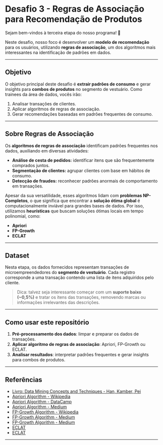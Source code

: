 # Desafio 3 - Regras de Associação para Recomendação de Produtos

Sejam bem-vindos à terceira etapa do nosso programa! 🎉

Neste desafio, nosso foco é desenvolver um **modelo de recomendação** para os usuários, utilizando **regras de associação**, um dos algoritmos mais interessantes na identificação de padrões em dados.

---

## Objetivo

O objetivo principal deste desafio é **extrair padrões de consumo** e gerar insights para **combos de produtos** no segmento de vestuário. Como trainees da área de dados, vocês irão:

1. Analisar transações de clientes.
2. Aplicar algoritmos de regras de associação.
3. Gerar recomendações baseadas em padrões frequentes de consumo.

---

## Sobre Regras de Associação

Os **algoritmos de regras de associação** identificam padrões frequentes nos dados, auxiliando em diversas atividades:

- **Análise de cesta de pedidos:** identificar itens que são frequentemente comprados juntos.
- **Segmentação de clientes:** agrupar clientes com base em hábitos de consumo.
- **Detecção de fraudes:** reconhecer padrões anormais de comportamento em transações.

Apesar da sua versatilidade, esses algoritmos lidam com **problemas NP-Completos**, o que significa que encontrar a **solução ótima global** é computacionalmente inviável para grandes bases de dados. Por isso, utilizamos **heurísticas** que buscam soluções ótimas locais em tempo polinomial, como:

- **Apriori**
- **FP-Growth**
- **ECLAT**

---

## Dataset

Nesta etapa, os dados fornecidos representam transações de microempreendedores do **segmento de vestuário**. Cada registro corresponde a uma transação contendo uma lista de itens adquiridos pelo cliente.

> Dica: talvez seja interessante começar com um **suporte baixo (~0,5%)** e tratar os itens das transações, removendo marcas ou informações irrelevantes das descrições.

---

## Como usar este repositório

1. **Pré-processamento dos dados**: limpar e preparar os dados de transações.
2. **Aplicar algoritmo de regras de associação**: Apriori, FP-Growth ou ECLAT.
3. **Analisar resultados**: interpretar padrões frequentes e gerar insights para combos de produtos.

---

## Referências

- [Livro: Data Mining Concepts and Techniques - Han, Kamber, Pei](https://www.sciencedirect.com/book/9780123814791/data-mining-concepts-and-techniques)
- [Apriori Algorithm - Wikipedia](https://en.wikipedia.org/wiki/Apriori_algorithm)
- [Apriori Algorithm - DataCamp](https://www.datacamp.com/tutorial/apriori-algorithm)
- [Apriori Algorithm - Medium](https://medium.com/@bernardo.costa/uma-introdu%C3%A7%C3%A3o-ao-algoritmo-apriori-60b11293aa5a)
- [FP-Growth Algorithm - Wikipedia](https://en.wikipedia.org/wiki/FP-growth_algorithm)
- [FP-Growth Algorithm - Medium](https://medium.com/image-processing-with-python/fp-growth-algorithm-in-data-mining-e1064accf6a3)
- [FP-Growth Algorithm - Medium](https://medium.com/@anilcogalan/fp-growth-algorithm-how-to-analyze-user-behavior-and-outrank-your-competitors-c39af08879db)
- [ECLAT](https://quality-life.medium.com/eclat-algorithm-in-machine-learning-fe07d33fcc5b)
- [ECLAT](https://medium.com/@gabrielreversi/association-rules-the-eclat-algorithm-96d47f32f992)
---
